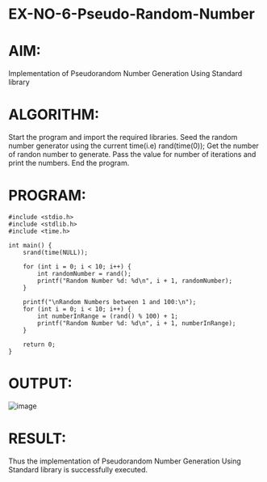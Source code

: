 # EX-NO-6-Pseudo-Random-Number

# AIM: 
Implementation of Pseudorandom Number Generation Using Standard library

# ALGORITHM:
Start the program and import the required libraries.
Seed the random number generator using the current time(i.e) rand(time(0));
Get the number of randon number to generate.
Pass the value for number of iterations and print the numbers.
End the program.

# PROGRAM:
```
#include <stdio.h>
#include <stdlib.h>
#include <time.h>

int main() {
    srand(time(NULL));

    for (int i = 0; i < 10; i++) {
        int randomNumber = rand();
        printf("Random Number %d: %d\n", i + 1, randomNumber);
    }

    printf("\nRandom Numbers between 1 and 100:\n");
    for (int i = 0; i < 10; i++) {
        int numberInRange = (rand() % 100) + 1;
        printf("Random Number %d: %d\n", i + 1, numberInRange);
    }

    return 0;
}
```
# OUTPUT:
![image](https://github.com/user-attachments/assets/96d343a6-4ffd-4824-b38f-cd6729ba3b84)

# RESULT:
Thus the implementation of Pseudorandom Number Generation Using Standard library is successfully executed.

